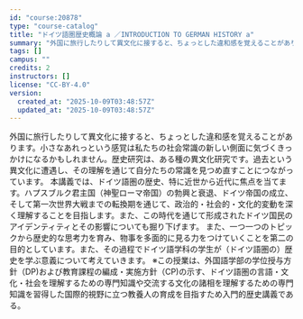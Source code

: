 ```yaml
---
id: "course:20878"
type: "course-catalog"
title: "ドイツ語圏歴史概論 a ／INTRODUCTION TO GERMAN HISTORY a"
summary: "外国に旅行したりして異文化に接すると、ちょっとした違和感を覚えることがあります。小さなあれっという感覚は私たちの社会常識の新しい側面に気づくきっかけになるかもしれません。歴史研究は、ある種の異文化研究です。過去という異文化に遭遇し、その理解…"
tags: []
campus: ""
credits: 2
instructors: []
license: "CC-BY-4.0"
version:
  created_at: "2025-10-09T03:48:57Z"
  updated_at: "2025-10-09T03:48:57Z"
---
```

外国に旅行したりして異文化に接すると、ちょっとした違和感を覚えることがあります。小さなあれっという感覚は私たちの社会常識の新しい側面に気づくきっかけになるかもしれません。歴史研究は、ある種の異文化研究です。過去という異文化に遭遇し、その理解を通じて自分たちの常識を見つめ直すことにつながっています。 本講義では、ドイツ語圏の歴史、特に近世から近代に焦点を当てます。ハプスブルク君主国（神聖ローマ帝国）の勃興と衰退、ドイツ帝国の成立、そして第一次世界大戦までの転換期を通じて、政治的・社会的・文化的変動を深く理解することを目指します。また、この時代を通じて形成されたドイツ国民のアイデンティティとその影響についても掘り下げます。 また、一つ一つのトピックから歴史的な思考力を育み、物事を多面的に見る力をつけていくことを第二の目的としています。また、その過程でドイツ語学科の学生が（ドイツ語圏の）歴史を学ぶ意義について考えていきます。 ※この授業は、外国語学部の学位授与方針（DP)および教育課程の編成・実施方針（CP)の示す、ドイツ語圏の言語・文化・社会を理解するための専門知識や交流する文化の諸相を理解するための専門知識を習得した国際的視野に立つ教養人の育成を目指すため入門的歴史講義である。

